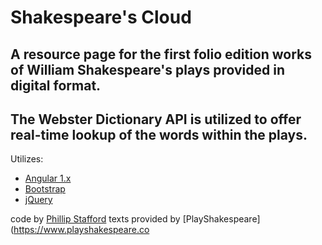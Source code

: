 # Shakespeare's Cloud
## A resource page for the first folio edition works of William Shakespeare's plays provided in digital format.
## The Webster Dictionary API is utilized to offer real-time lookup of the words within the plays.

Utilizes:
* [Angular 1.x](https://angular.io/)
* [Bootstrap](http://getbootstrap.com/)
* [jQuery](https://jquery.com/)

code by [Phillip Stafford](http://philliprstafford.com)
texts provided by [PlayShakespeare](https://www.playshakespeare.co

